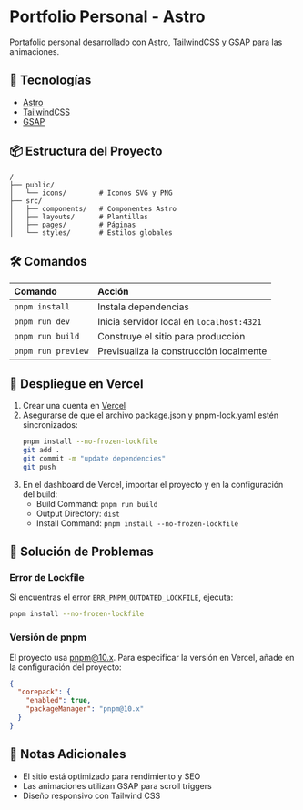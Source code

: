 # Portfolio Personal - Astro

Portafolio personal desarrollado con Astro, TailwindCSS y GSAP para las animaciones.

## 🚀 Tecnologías

- [Astro](https://astro.build)
- [TailwindCSS](https://tailwindcss.com)
- [GSAP](https://greensock.com/gsap/)

## 📦 Estructura del Proyecto

```text
/
├── public/
│   └── icons/        # Iconos SVG y PNG
├── src/
│   ├── components/   # Componentes Astro
│   ├── layouts/      # Plantillas
│   ├── pages/        # Páginas
│   └── styles/       # Estilos globales
```

## 🛠️ Comandos

| Comando                | Acción                                           |
| :-------------------- | :----------------------------------------------- |
| `pnpm install`        | Instala dependencias                             |
| `pnpm run dev`        | Inicia servidor local en `localhost:4321`        |
| `pnpm run build`      | Construye el sitio para producción              |
| `pnpm run preview`    | Previsualiza la construcción localmente         |

## 🚀 Despliegue en Vercel

1. Crear una cuenta en [Vercel](https://vercel.com)
2. Asegurarse de que el archivo package.json y pnpm-lock.yaml estén sincronizados:
   ```bash
   pnpm install --no-frozen-lockfile
   git add .
   git commit -m "update dependencies"
   git push
   ```
3. En el dashboard de Vercel, importar el proyecto y en la configuración del build:
   - Build Command: `pnpm run build`
   - Output Directory: `dist`
   - Install Command: `pnpm install --no-frozen-lockfile`

## 🔧 Solución de Problemas

### Error de Lockfile
Si encuentras el error `ERR_PNPM_OUTDATED_LOCKFILE`, ejecuta:
```bash
pnpm install --no-frozen-lockfile
```

### Versión de pnpm
El proyecto usa pnpm@10.x. Para especificar la versión en Vercel, añade en la configuración del proyecto:
```json
{
  "corepack": {
    "enabled": true,
    "packageManager": "pnpm@10.x"
  }
}
```

## 📝 Notas Adicionales

- El sitio está optimizado para rendimiento y SEO
- Las animaciones utilizan GSAP para scroll triggers
- Diseño responsivo con Tailwind CSS
